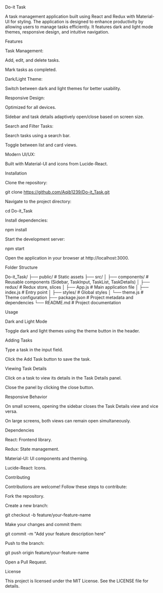 Do-it Task

A task management application built using React and Redux with Material-UI for styling. The application is designed to enhance productivity by allowing users to manage tasks efficiently. It features dark and light mode themes, responsive design, and intuitive navigation.

Features

Task Management:

Add, edit, and delete tasks.

Mark tasks as completed.

Dark/Light Theme:

Switch between dark and light themes for better usability.

Responsive Design:

Optimized for all devices.

Sidebar and task details adaptively open/close based on screen size.

Search and Filter Tasks:

Search tasks using a search bar.

Toggle between list and card views.

Modern UI/UX:

Built with Material-UI and icons from Lucide-React.

Installation

Clone the repository:

git clone https://github.com/Aqib1239/Do-it_Task.git

Navigate to the project directory:

cd Do-it_Task

Install dependencies:

npm install

Start the development server:

npm start

Open the application in your browser at http://localhost:3000.

Folder Structure

Do-it_Task/
├── public/          # Static assets
├── src/
│   ├── components/  # Reusable components (Sidebar, TaskInput, TaskList, TaskDetails)
│   ├── redux/       # Redux store, slices
│   ├── App.js       # Main application file
│   ├── index.js     # Entry point
│   ├── styles/      # Global styles
│   └── theme.js     # Theme configuration
├── package.json     # Project metadata and dependencies
└── README.md        # Project documentation

Usage

Dark and Light Mode

Toggle dark and light themes using the theme button in the header.

Adding Tasks

Type a task in the input field.

Click the Add Task button to save the task.

Viewing Task Details

Click on a task to view its details in the Task Details panel.

Close the panel by clicking the close button.

Responsive Behavior

On small screens, opening the sidebar closes the Task Details view and vice versa.

On large screens, both views can remain open simultaneously.

Dependencies

React: Frontend library.

Redux: State management.

Material-UI: UI components and theming.

Lucide-React: Icons.

Contributing

Contributions are welcome! Follow these steps to contribute:

Fork the repository.

Create a new branch:

git checkout -b feature/your-feature-name

Make your changes and commit them:

git commit -m "Add your feature description here"

Push to the branch:

git push origin feature/your-feature-name

Open a Pull Request.

License

This project is licensed under the MIT License. See the LICENSE file for details.

